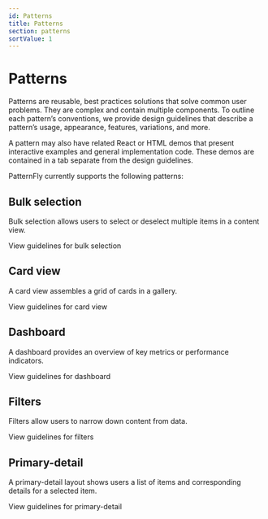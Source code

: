 ```yaml
---
id: Patterns
title: Patterns
section: patterns
sortValue: 1
---
```


# Patterns
Patterns are reusable, best practices solutions that solve common user problems. They are complex and contain multiple components. To outline each pattern’s conventions, we provide design guidelines that describe a pattern’s usage, appearance, features, variations, and more. 

A pattern may also have related React or HTML demos that present interactive examples and general implementation code. These demos are contained in a tab separate from the design guidelines.

PatternFly currently supports the following patterns: 

## Bulk selection 
Bulk selection allows users to select or deselect multiple items in a content view. 

View guidelines for bulk selection

## Card view
A card view assembles a grid of cards in a gallery.

View guidelines for card view

## Dashboard 
A dashboard provides an overview of key metrics or performance indicators.

View guidelines for dashboard

## Filters
Filters allow users to narrow down content from data.

View guidelines for filters

## Primary-detail
A primary-detail layout shows users a list of items and corresponding details for a selected item.

View guidelines for primary-detail

